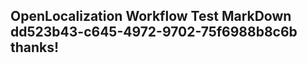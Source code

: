 <properties
ms.topic="hero-topic"
ms.test1="hero-topic"
ms.test2="test"/>

## OpenLocalization Workflow Test MarkDown dd523b43-c645-4972-9702-75f6988b8c6b thanks!
